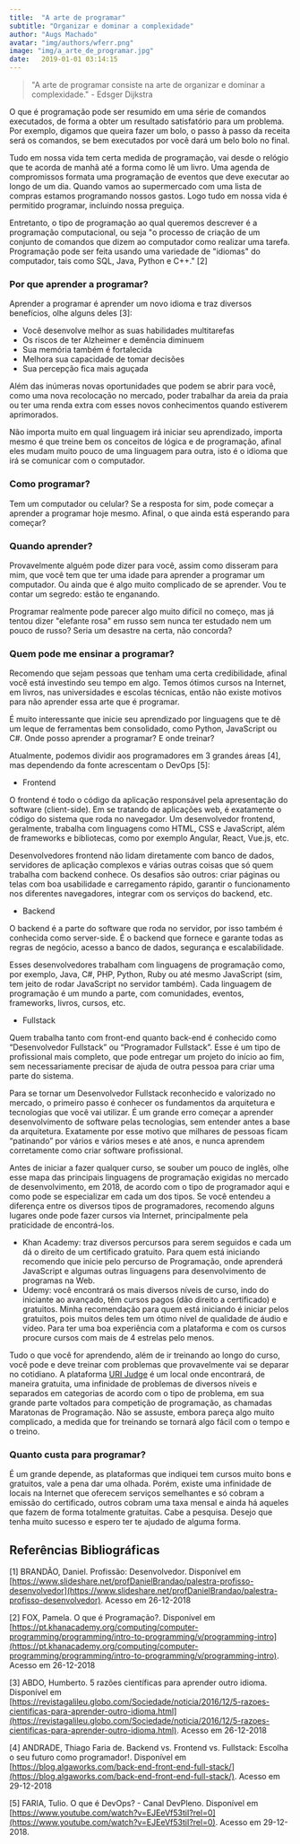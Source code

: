 ```yaml
---
title:  "A arte de programar"
subtitle: "Organizar e dominar a complexidade"
author: "Augs Machado"
avatar: "img/authors/wferr.png"
image: "img/a_arte_de_programar.jpg"
date:   2019-01-01 03:14:15
---
```


> "A arte de programar consiste na arte de organizar e dominar a complexidade." - Edsger Dijkstra

O que é programação pode ser resumido em uma série de comandos executados, de forma a obter um resultado satisfatório para um problema.
Por exemplo, digamos que queira fazer um bolo, o passo à passo da receita será os comandos, se bem executados por você dará um belo bolo no final.

Tudo em nossa vida tem certa medida de programação, vai desde o relógio que te acorda de manhã até a forma como lê um livro.
Uma agenda de compromissos formata uma programação de eventos que deve executar ao longo de um dia.
Quando vamos ao supermercado com uma lista de compras estamos programando nossos gastos.
Logo tudo em nossa vida é permitido programar, incluindo nossa preguiça.

Entretanto, o tipo de programação ao qual queremos descrever é a programação computacional, ou seja "o processo de criação de um conjunto de comandos que dizem ao computador como realizar uma tarefa.
Programação pode ser feita usando uma variedade de "idiomas" do computador, tais como SQL, Java, Python e C++." [2]

### Por que aprender a programar?

Aprender a programar é aprender um novo idioma e traz diversos benefícios, olhe alguns deles [3]:
+ Você desenvolve melhor as suas habilidades multitarefas
+ Os riscos de ter Alzheimer e demência diminuem
+ Sua memória também é fortalecida
+ Melhora sua capacidade de tomar decisões
+ Sua percepção fica mais aguçada

Além das inúmeras novas oportunidades que podem se abrir para você, como uma nova recolocação no mercado, poder trabalhar da areia da praia ou ter uma renda extra com esses novos conhecimentos quando estiverem aprimorados.

Não importa muito em qual linguagem irá iniciar seu aprendizado, importa mesmo é que treine bem os conceitos de lógica e de programação, afinal eles mudam muito pouco de uma linguagem para outra, isto é o idioma que irá se comunicar com o computador.

### Como programar?

Tem um computador ou celular? Se a resposta for sim, pode começar a aprender a programar hoje mesmo. Afinal, o que ainda está esperando para começar?

### Quando aprender?

Provavelmente alguém pode dizer para você, assim como disseram para mim, que você tem que ter uma idade para aprender a programar um computador. Ou ainda que é algo muito complicado de se aprender. Vou te contar um segredo: estão te enganando.

Programar realmente pode parecer algo muito difícil no começo, mas já tentou dizer "elefante rosa" em russo sem nunca ter estudado nem um pouco de russo? Seria um desastre na certa, não concorda?

### Quem pode me ensinar a programar?

Recomendo que sejam pessoas que tenham uma certa credibilidade, afinal você está investindo seu tempo em algo.
Temos ótimos cursos na Internet, em livros, nas universidades e escolas técnicas, então não existe motivos para não aprender essa arte que é programar.

É muito interessante que inicie seu aprendizado por linguagens que te dê um leque de ferramentas bem consolidado, como Python, JavaScript ou C#.
Onde posso aprender a programar? E onde treinar?

Atualmente, podemos dividir aos programadores em 3 grandes áreas [4], mas dependendo da fonte acrescentam o DevOps [5]:

+ Frontend

O frontend é todo o código da aplicação responsável pela apresentação do software (client-side).
Em se tratando de aplicações web, é exatamente o código do sistema que roda no navegador.
Um desenvolvedor frontend, geralmente, trabalha com linguagens como HTML, CSS e JavaScript, além de frameworks e bibliotecas, como por exemplo Angular, React, Vue.js, etc.

Desenvolvedores frontend não lidam diretamente com banco de dados, servidores de aplicação complexos e várias outras coisas que só quem trabalha com backend conhece.
Os desafios são outros: criar páginas ou telas com boa usabilidade e carregamento rápido, garantir o funcionamento nos diferentes navegadores, integrar com os serviços do backend, etc.

+ Backend

O backend é a parte do software que roda no servidor, por isso também é conhecida como server-side.
É o backend que fornece e garante todas as regras de negócio, acesso a banco de dados, segurança e escalabilidade.

Esses desenvolvedores trabalham com linguagens de programação como, por exemplo, Java, C#, PHP, Python, Ruby ou até mesmo JavaScript (sim, tem jeito de rodar JavaScript no servidor também).
Cada linguagem de programação é um mundo a parte, com comunidades, eventos, frameworks, livros, cursos, etc.

+ Fullstack

Quem trabalha tanto com front-end quanto back-end é conhecido como “Desenvolvedor Fullstack” ou “Programador Fullstack”.
Esse é um tipo de profissional mais completo, que pode entregar um projeto do início ao fim, sem necessariamente precisar de ajuda de outra pessoa para criar uma parte do sistema.

Para se tornar um Desenvolvedor Fullstack reconhecido e valorizado no mercado, o primeiro passo é conhecer os fundamentos da arquitetura e tecnologias que você vai utilizar.
É um grande erro começar a aprender desenvolvimento de software pelas tecnologias, sem entender antes a base da arquitetura.
Exatamente por esse motivo que milhares de pessoas ficam “patinando” por vários e vários meses e até anos, e nunca aprendem corretamente como criar software profissional.

Antes de iniciar a fazer qualquer curso, se souber um pouco de inglês, olhe esse mapa das principais linguagens de programação exigidas no mercado de desenvolvimento, em 2018, de acordo com o tipo de programador aqui e como pode se especializar em cada um dos tipos.
Se você entendeu a diferença entre os diversos tipos de programadores, recomendo alguns lugares onde pode fazer cursos via Internet, principalmente pela praticidade de encontrá-los.

+ Khan Academy: traz diversos percursos para serem seguidos e cada um dá o direito de um certificado gratuito. Para quem está iniciando recomendo que inicie pelo percurso de Programação, onde aprenderá JavaScript e algumas outras linguagens para desenvolvimento de programas na Web.
+ Udemy: você encontrará os mais diversos níveis de curso, indo do iniciante ao avançado, têm cursos pagos (dão direito a certificado) e gratuitos. Minha recomendação para quem está iniciando é iniciar pelos gratuitos, pois muitos deles tem um ótimo nível de qualidade de áudio e vídeo.
Para ter uma boa experiência com a plataforma e com os cursos procure cursos com mais de 4 estrelas pelo menos.

Tudo o que você for aprendendo, além de ir treinando ao longo do curso, você pode e deve treinar com problemas que provavelmente vai se deparar no cotidiano.
A plataforma [URI Judge](http://urionlinejudge.com.br/) é um local onde encontrará, de maneira gratuita, uma infinidade de problemas de diversos níveis e separados em categorias de acordo com o tipo de problema, em sua grande parte voltados para competição de programação, as chamadas Maratonas de Programação.
Não se assuste, embora pareça algo muito complicado, a medida que for treinando se tornará algo fácil com o tempo e o treino.

### Quanto custa para programar?

É um grande depende, as plataformas que indiquei tem cursos muito bons e gratuitos, vale a pena dar uma olhada.
Porém, existe uma infinidade de locais na Internet que oferecem serviços semelhantes e só cobram a emissão do certificado, outros cobram uma taxa mensal e ainda há aqueles que fazem de forma totalmente gratuitas. Cabe a pesquisa.
Desejo que tenha muito sucesso e espero ter te ajudado de alguma forma.


## Referências Bibliográficas

[1] BRANDÃO, Daniel. Profissão: Desenvolvedor. Disponível em [https://www.slideshare.net/profDanielBrandao/palestra-profisso-desenvolvedor](https://www.slideshare.net/profDanielBrandao/palestra-profisso-desenvolvedor). Acesso em 26-12-2018

[2] FOX, Pamela. O que é Programação?. Disponível em [https://pt.khanacademy.org/computing/computer-programming/programming/intro-to-programming/v/programming-intro](https://pt.khanacademy.org/computing/computer-programming/programming/intro-to-programming/v/programming-intro). Acesso em 26-12-2018

[3] ABDO, Humberto. 5 razões científicas para aprender outro idioma. Disponível em [https://revistagalileu.globo.com/Sociedade/noticia/2016/12/5-razoes-cientificas-para-aprender-outro-idioma.html](https://revistagalileu.globo.com/Sociedade/noticia/2016/12/5-razoes-cientificas-para-aprender-outro-idioma.html). Acesso em 26-12-2018

[4] ANDRADE, Thiago Faria de. Backend vs. Frontend vs. Fullstack: Escolha o seu futuro como programador!. Disponível em [https://blog.algaworks.com/back-end-front-end-full-stack/](https://blog.algaworks.com/back-end-front-end-full-stack/). Acesso em 29-12-2018

[5] FARIA, Tulio. O que é DevOps? - Canal DevPleno. Disponível em [https://www.youtube.com/watch?v=EJEeVf53tiI?rel=0](https://www.youtube.com/watch?v=EJEeVf53tiI?rel=0). Acesso em 29-12-2018.
